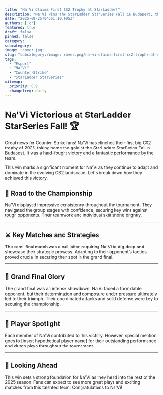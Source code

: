 ```yaml
---
title: "Na'Vi Claims First CS2 Trophy at StarLadder!"
description: "Na'Vi wins the StarLadder StarSeries Fall in Budapest, their first CS2 trophy of 2025."
date: "2025-09-25T04:01:10.605Z"
authors: ['c']
featured: true
draft: false
pinned: false
category:
subcategory:
image: "cover.jpg"
slug: "subcategory:/image: cover.png/na-vi-claims-first-cs2-trophy-at-starladder"
tags:
  - "Esport"
  - "Na'Vi"
  - "Counter-Strike"
  - "StarLadder StarSeries"
sitemap:
  priority: 0.9
  changefreq: daily
---
```


# Na'Vi Victorious at StarLadder StarSeries Fall! 🏆

Great news for Counter-Strike fans! Na'Vi has clinched their first big CS2 trophy of 2025, taking home the gold at the StarLadder StarSeries Fall in Budapest. It was a hard-fought victory and a fantastic performance by the team.

This win marks a significant moment for Na'Vi as they continue to adapt and dominate in the evolving CS2 landscape. Let's break down how they achieved this victory.

## 💪 Road to the Championship
Na'Vi displayed impressive consistency throughout the tournament. They navigated the group stages with confidence, securing key wins against tough opponents. Their teamwork and individual skill shone brightly.

---

## ⚔️ Key Matches and Strategies
The semi-final match was a nail-biter, requiring Na'Vi to dig deep and showcase their strategic prowess. Adapting to their opponent's tactics proved crucial in securing their spot in the grand final.

---

## 🥇 Grand Final Glory
The grand final was an intense showdown. Na'Vi faced a formidable opponent, but their determination and composure under pressure ultimately led to their triumph. Their coordinated attacks and solid defense were key to securing the championship.

---

## 🌟 Player Spotlight
Each member of Na'Vi contributed to this victory. However, special mention goes to [insert hypothetical player name] for their outstanding performance and clutch plays throughout the tournament.

---

## 🎉 Looking Ahead
This win sets a strong foundation for Na'Vi as they head into the rest of the 2025 season. Fans can expect to see more great plays and exciting matches from this talented team. Congratulations to Na'Vi!